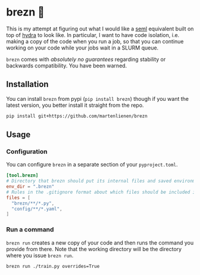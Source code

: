 # brezn :pretzel:

This is my attempt at figuring out what I would like a
[seml](https://github.com/TUM-DAML/seml) equivalent built on top of
[hydra](https://hydra.cc) to look like. In particular, I want to have code isolation, i.e.
making a copy of the code when you run a job, so that you can continue working on your
code while your jobs wait in a SLURM queue.

`brezn` comes with *absolutely no guarantees* regarding stability or backwards
compatibility. You have been warned.

## Installation

You can install `brezn` from pypi (`pip install brezn`) though if you want the latest
version, you better install it straight from the repo.

```sh
pip install git+https://github.com/martenlienen/brezn
```

## Usage

### Configuration

You can configure `brezn` in a separate section of your `pyproject.toml`.

```toml
[tool.brezn]
# Directory that brezn should put its internal files and saved environments into
env_dir = ".brezn"
# Rules in the .gitignore format about which files should be included in the saved environments
files = [
  "brezn/**/*.py",
  "config/**/*.yaml",
]
```

### Run a command

`brezn run` creates a new copy of your code and then runs the command you provide from
there. Note that the working directory will be the directory where you issue `brezn run`.

```sh
brezn run ./train.py overrides=True
```

